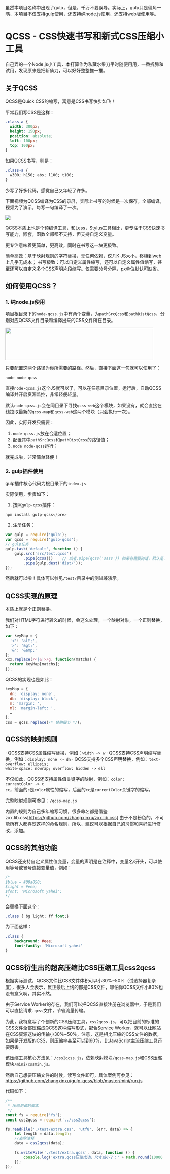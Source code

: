 虽然本项目名称中出现了gulp，但是，千万不要误导。实际上，gulp只是偏角一隅，本项目不仅支持gulp使用，还支持纯node.js使用，还支持web版使用等。

# QCSS - CSS快速书写和新式CSS压缩小工具

自己弄的一个Node.js小工具，本打算作为私藏水果刀平时随便用用，一番折腾和试用，发现原来是把斩仙刀，可以好好整整推一推。

## 关于QCSS

QCSS是Quick CSS的缩写，寓意是CSS书写快步如飞！

平常我们写CSS是这样：
```CSS
.class-a {
  width: 300px;
  height: 150px;
  position: absolute;
  left: 100px;
  top: 100px;
}
```

如果QCSS书写，则是：

```CSS
.class-a {
  w300; h150; abs; l100; t100;
}
```

少写了好多代码，感觉自己又年轻了许多。

下面视频为QCSS编译为CSS的录屏，实际上书写的时候是一次保存，全部编译，视频为了演示，每写一句编译了一次。

<a href="https://qidian.gtimg.com/acts/2018/5425561/video/qcss2css.mp4" target="_blank" title="播放视频"><img src="https://qidian.qpic.cn/qidian_common/349573/57addd60e3796762aa64b82256eeac7d/0"></a>

QCSS本质上也是个预编译工具，和Less，Stylus工具相比，更专注于CSS快速书写能力，嵌套，函数全部都不支持，但支持自定义变量。

更专注意味着更简单，更高效，同时在书写这一块更极致。

简单高效：基于映射规则的字符替换，无任何依赖，仅几K JS大小，移植到web上几乎无成本；
书写极致：可以自定义属性缩写，还可以自定义属性值缩写，甚至还可以自定义多个CSS声明片段缩写。仅需要分号分隔，px单位默认可缺省。

## 如何使用QCSS？

### 1. 纯node.js使用

项目根目录下的<code>node-qcss.js</code>中有两个变量，为<code>pathSrcQcss</code>和<code>pathDistQcss</code>，分别对应QCSS文件目录和编译出来的CSS文件所在目录。

<img src="https://qidian.qpic.cn/qidian_common/349573/5e64e0fbac92adde29294b74141c831f/0" width="466" height="102">

只要配置这两个路径为你所需要的路径。然后，直接下面这一句就可以使用了：

```JavaScript
node node-qcss
```

直接<code>node-qcss.js</code>这个JS就可以了，可以在任意目录位置，运行后，自动QCSS编译并开启资源监控，非常轻便轻量。

默认<code>node-qcss.js</code>会在同目录下寻找<code>qcss-web</code>这个模块，如果没有，就会直接在线拉取最新的<code>qcss-map</code>和<code>qcss-web</code>这两个模块（只会执行一次）。

因此，实际开发只需要：
1. <code>node-qcss.js</code>放在合适位置；
2. 配置其中<code>pathSrcQcss</code>和<code>pathDistQcss</code>的路径值；
3. <code>node node-qcss</code>运行；

就完成啦，非常简单轻便！

### 2. gulp插件使用

gulp插件核心代码为根目录下的<code>index.js</code>

实际使用，步骤如下：
1. 按照<code>gulp-qcss</code>插件：
```JavaScript
npm install gulp-qcss</pre>
```
2. 注册任务：
```JavaScript
var gulp = require('gulp');
var qcss = require('gulp-qcss');
// gulp任务
gulp.task('default', function () {
    gulp.src('src/test.qcss')
        .pipe(qcss())    // 或者.pipe(qcss('sass')) 如果有需要的话，默认是.css后缀
        .pipe(gulp.dest('dist/'));
});
```

然后就可以啦！具体可以参见<code>/test/</code>目录中的测试兼演示。

## QCSS实现的原理

本质上就是个正则替换。

我们对HTML字符进行转义的时候，会这么处理，一个映射对象，一个正则替换，如下：

```JavaScript
var keyMap = {
  '<': '&lt;',
  '>': '&gt;',
  '&': '&amp;'
};
xxx.replace(/<|&|>/g, function(matchs) {
  return keyMap[matchs];
});
```

QCSS的实现也是如此：

```JavaScript
keyMap = {
  dn: 'display: none',
  db: 'display: block',
  m: 'margin: ',
  ml: 'margin-left: ',
  …
};
css = qcss.replace(/* 替换细节 */);
```

## QCSS的映射规则

· QCSS支持CSS属性缩写替换，例如：<code>width -&gt; w</code>
· QCSS支持CSS声明缩写替换，例如：<code>display: none -&gt; dn</code>
· QCSS支持多个CSS声明替换，例如：<code>text-overflow: ellipsis; white-space: nowrap; overflow: hidden -&gt; ell</code>

不仅如此，QCSS还支持属性值关键字的映射，例如：<code>color: currentColor -&gt; c cc</code>，前面的<code>c</code>是<code>color</code>属性的缩写，后面的<code>cc</code>是<code>currentColor</code>关键字的缩写。

完整映射规则可参见：<code>/qcss-map.js</code>

内置的规则为自己多年缩写习惯，很多命名都是借鉴zxx.lib.css[https://github.com/zhangxinxu/zxx.lib.css] 由于不是粉色的，不可能所有人都喜欢这样的命名规则，所以，建议可以根据自己的习惯和喜好进行修改，添加。

## QCSS的其他功能

QCSS还支持自定义属性值变量，变量的声明是在注释中，变量名<code>$</code>开头，可以使用等号或冒号连接变量值，例如：

```CSS
/*
$blue = #00a050;
$light = #eee;
$font: 'Microsoft yahei';
*/
```

会替换下面这个：
```CSS
.class { bg light; ff font;}
```
为下面这样：
```CSS
.class { 
    background: #eee;
    font-family: 'Microsoft yahei'
}
```

## QCSS衍生出的超高压缩比CSS压缩工具css2qcss

根据实际测试，QCSS文件比CSS文件体积可以小30%~50%（试选择器复杂度），很多人会表示，反正最后上线的都是CSS文件，哪怕你QCSS文件小80%也没有意义啊，其实不然。

由于Service Worker的存在，我们可以把QCSS直接注册在浏览器中，于是我们可以直接请求<code>.qcss</code>文件，节省流量传输。

为此，我特意写了个创新的CSS压缩工具，<code>css2qcss.js</code>，可以把目前的标准的CSS文件全部压缩成QCSS这种缩写形式，配合Service Worker，就可以让网站在CSS资源这块的传输小30%~50%，注意，这是相比压缩的CSS文件的数据，如果是开发版的CSS，则压缩率甚至可以到60%，比JavaScript主流压缩工具还要厉害。

该压缩工具核心方法见：<code>/css2qcss.js</code>，依赖映射模块<code>/qcss-map.js</code>和CSS压缩模块<code>/mini/cssmin.js</code>。

然后自己想要压缩文件的时候，读写文件即可，具体案例可参见：https://github.com/zhangxinxu/gulp-qcss/blob/master/mini/run.js

代码如下：

```JavaScript
/**
 * 压缩测试的脚本
 */
const fs = require('fs');
const css2qcss = require('../css2qcss');

fs.readFile('./test/extra.css', 'utf8', (err, data) => {
    let length = data.length;
    //去除注释
    data = css2qcss(data);

    fs.writeFile('./test/extra.qcss', data, function () {
        console.log('extra.qcss压缩成功，尺寸减小了：' + Math.round(10000 * (length - data.length) / length) / 100 + '%');
    });
});
```

